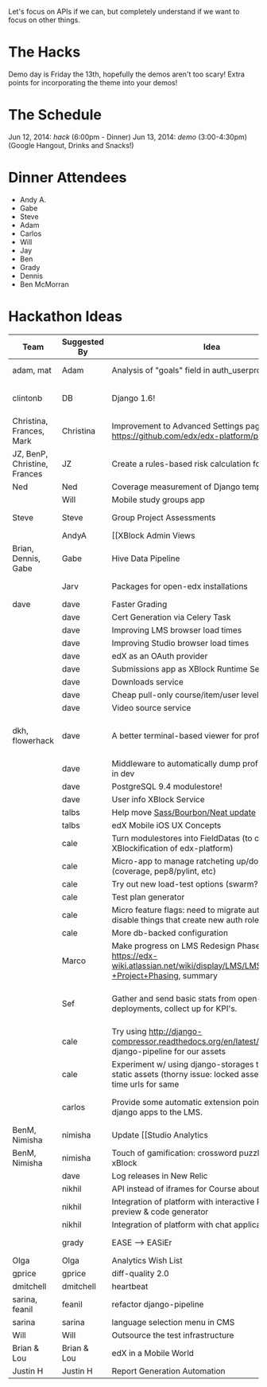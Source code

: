 Let's focus on APIs if we can, but completely understand if we want to focus on other things.

# The Hacks

Demo day is Friday the 13th, hopefully the demos aren't too scary! Extra points for incorporating the theme into your demos!

# The Schedule
Jun 12, 2014: *hack* (6:00pm - Dinner)
Jun 13, 2014: *demo* (3:00-4:30pm) (Google Hangout, Drinks and Snacks!)

# Dinner Attendees
* Andy A.
* Gabe 
* Steve
* Adam
* Carlos
* Will
* Jay
* Ben
* Grady
* Dennis
* Ben McMorran

# Hackathon Ideas

Team | Suggested By | Idea        | Notes |
-----|--------------|-------------|------- |
| adam, mat | Adam | Analysis of "goals" field in auth_userprofile | Why do people sign up for edX? Do student goals correlate with success? Completion rates? Courses enrolled in? |
| clintonb | DB      | Django 1.6! | It's a crazy idea. But I want to give it a shot. ([the work begins here](https://github.com/edx/xblock-sdk/pull/10)); (dave: maybe 1.7? It's almost out... cale: shoot for 1.7! Also, see https://github.com/edx/edx-platform/wiki/Moving-to-Django-1.7) |
| Christina, Frances, Mark | Christina| Improvement to Advanced Settings page in Studio https://github.com/edx/edx-platform/pull/4073| Display names, help, hide "deprecated" fields, possibly validation. Add some structure; links to docs for each https://github.com/edx/edx-platform/pull/4073|
| JZ, BenP, Christine, Frances | JZ | Create a rules-based risk calculation for PRs | I got started with this [here](https://github.com/jzoldak/gh-pr-risk) |
|Ned | Ned     | Coverage measurement of Django templates | Last time was Mako, let's try Django. |
|| Will    | Mobile study groups app  |  |
|Steve |Steve   | Group Project Assessments | https://github.com/edx/edx-ora2/tree/sanchez/group_projects Allow a group of students to collaborate on a single project, submit it for review, then grade peer groups. Yay! |
||AndyA | [[XBlock Admin Views|xblock-admin-views]] | Support global/course-scoped admin pages for xblocks (for Studio, but would love help with Instructor Dashboard integration) |
| Brian, Dennis, Gabe |Gabe | Hive Data Pipeline | Load all event data (and maybe some other sources) in to hive tables to experiment with and run adhoc queries against. |
||Jarv | Packages for open-edx installations | Install edX without having to go out to pypi, github, with a package for every role. How about `apt-get install edx`? |
|dave| dave  | Faster Grading | A few different possibilities, starting with reducing SQL queries. |
|| dave  | Cert Generation via Celery Task | 
|| dave  | Improving LMS browser load times | 
|| dave  | Improving Studio browser load times |
|| dave  | edX as an OAuth provider | i.e. SSO between edX apps |
|| dave  | Submissions app as XBlock Runtime Service | 
|| dave  | Downloads service | A facility for writing files to S3 that would be made available for XBlocks. |
|| dave  | Cheap pull-only course/item/user level notifications | 
|| dave  | Video source service | abstract away different locations/encodings |
|dkh, flowerhack| dave  | A better terminal-based viewer for profiling results | i.e. a better RunSnakeRun (something like/based on https://github.com/nedbat/memsee could be cool) (dave: python -m pstats already provides basic cmdline functionality, but I was looking to make a tree listing cumulative view and other context-specific data via something like urwid) |
|| dave  | Middleware to automatically dump profiles of views in dev | to make performance debugging easier |
|| dave  | PostgreSQL 9.4 modulestore! | |
|| dave  | User info XBlock Service | |
|| talbs | Help move [Sass/Bourbon/Neat update](https://github.com/edx/edx-platform/pull/3462) | Status: **Merged**|
|| talbs | edX Mobile iOS UX Concepts | exploring experience and UI ideas | [Prototype screens can be viewed here](http://invis.io/2FXUPJKD)
|| cale  | Turn modulestores into FieldDatas (to continue the XBlockification of edx-platform) | |
|| cale  | Micro-app to manage ratcheting up/down of values (coverage, pep8/pylint, etc) | Sarina: Am curious what you're thinking for this |
|| cale  | Try out new load-test options (swarm? gatling?) | |
|| cale  | Test plan generator | |
|| cale  | Micro feature flags: need to migrate auth roles? Just disable things that create new auth roles | |
|| cale  | More db-backed configuration | |
|| Marco  | Make progress on LMS Redesign Phases 1-4 see: https://edx-wiki.atlassian.net/wiki/display/LMS/LMS+Redesign+-+Project+Phasing, summary  | |
|| Sef | Gather and send basic stats from open-source deployments, collect up for KPI's.  | Reqts: Opt in.  management command to preview what would be sent, send once, or send periodically (celery beat?).  Aggregate stats only: enrollments, certificates, etc.  Server to collect stats.  What transport, email? I can't participate myself, but would be a fun feature to hack in |
|| cale | Try using http://django-compressor.readthedocs.org/en/latest/ instead of django-pipeline for our assets |
|| cale | Experiment w/ using django-storages to power our static assets (thorny issue: locked assets and one-time urls for same |
|| carlos | Provide some automatic extension points for external django apps to the LMS.| The idea is to move apps like psychometrics and licenses to their own reports, but still let people easily include them in their deployments with just changes to django settings (not to url.py)|
| BenM, Nimisha | nimisha | Update [[Studio Analytics|https://edx-wiki.atlassian.net/wiki/display/STU/Studio+Analytics]]  | We already upload data using segment.io, but some is buggy and more should be tracked.|
|BenM, Nimisha | nimisha | Touch of gamification: crossword puzzle problem xBlock | Add a little "fun" way of testing students. |
|| dave | Log releases in New Relic | https://rpm.newrelic.com/accounts/88178/applications/1588430/deployments/instructions
|| nikhil | API instead of iframes for Course about pages | https://edx-wiki.atlassian.net/browse/WEB-869
|| nikhil | Integration of platform with interactive Raspberry Pi preview & code generator |
|| nikhil | Integration of platform with chat application |
|| grady | EASE --> EASiEr | I think that sums it up.  Diving into EASE, doing a deep clean. Removing Redundancy, speeding things up.  Not doing quadruple checking for ASCII formatting.  Etc. |
| Olga | Olga | Analytics Wish List | Gather questions from teams about our courses and students |
| gprice | gprice | diff-quality 2.0 | Productizing work from last hackathon |
| dmitchell | dmitchell | heartbeat | refactor heartbeat to scale and to test service |
| sarina, feanil | feanil | refactor django-pipeline | remove coffeescript and sass compilation from paver and into django-pipeline |
| sarina | sarina | language selection menu in CMS | wire up Talbs' UX prototype of CMS language selector menu |
| Will | Will | Outsource the test infrastructure | Try out SolanoLabs as a replacement for Jenkins |
| Brian & Lou | Brian & Lou | edX in a Mobile World | What would edX designed from the ground up for mobile look like? |
|Justin H | Justin H | Report Generation Automation | link dependent tasks to run with one command with Luigi framework